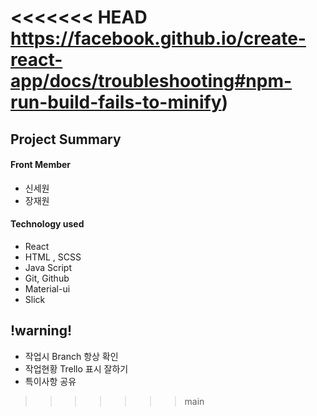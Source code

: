 <<<<<<< HEAD
https://facebook.github.io/create-react-app/docs/troubleshooting#npm-run-build-fails-to-minify)
=======
## Project Summary

#### Front Member

* 신세원
* 장재원

#### Technology used

* React
* HTML , SCSS
* Java Script
* Git, Github
* Material-ui
* Slick

##  !warning!

* 작업시 Branch 항상 확인
* 작업현황 Trello 표시 잘하기
* 특이사항 공유
>>>>>>> main
